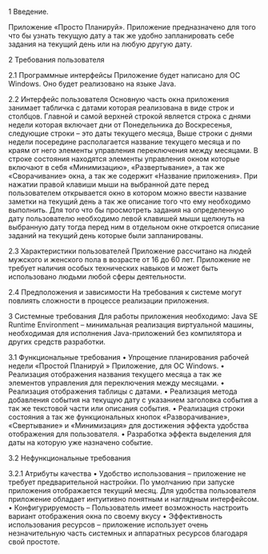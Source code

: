 1 Введение.

Приложение «Просто Планируй». Приложение предназначено для того что бы узнать текущую дату а так же удобно запланировать себе задания на текущий день или на любую другую дату.

2 Требования пользователя

2.1 Программные интерфейсы
Приложение будет написано  для  ОС Windows. Оно будет реализовано на языке Java.

2.2 Интерфейс пользователя
Основную часть окна приложения занимает табличка с датами которая реализована в виде строк и столбцов. Главной и самой верхней строкой является строка с днями недели которая включает дни от Понедельника до Воскресенья, следующие строки – это даты текущего месяца, Выше строки с днями недели посередине располагается название текущего месяца и по краям от него элементы управления переключения между месяцами.  В строке состояния находятся элементы управления окном которые включают в себя «Минимизацию», «Развертывание», а так же «Сворачивание» окна, а так же содержит «Название приложения». При нажатии правой клавиши мыши на выбранной дате перед пользователем открывается окно в котором можно ввести название заметки на текущий день а так же описание того что ему необходимо выполнить. Для того что бы просмотреть задания на определенную дату пользователю необходимо левой клавишей мыши щелкнуть на выбранную дату тогда перед ним в отдельном окне откроется описание заданий на текущий день которые были запланированы.

2.3 Характеристики пользователей
Приложение рассчитано на людей мужского и женского пола в возрасте от 16 до 60 лет. Приложение не требует наличия особых технических навыков и может быть использовано людьми любой сферы деятельности.

2.4 Предположения и зависимости
На требования к системе могут повлиять сложности в процессе реализации приложения.

3 Системные требования
Для работы приложения необходимо: Java SE Runtime Environment – минимальная реализация виртуальной машины, необходимая для исполнения Java-приложений без компилятора и других средств разработки.

3.1 Функциональные требования
•	Упрощение планирования рабочей недели  «Простой Планируй » Приложение, для  ОС Windows.
•	Реализация отображения названия текущего месяца а так же элементов управления для переключения между месяцами. 
•	Реализация отображения таблицы с датами.
•	Реализация метода добавления события на текущую дату с указанием заголовка события а так же текстовой части или описания события.
•	Реализация строки состояния а так же функциональных кнопок «Разворачивание», «Свертывание» и «Минимизация» для достижения эффекта удобства отображения для пользователя.
•	Разработка эффекта выделения для даты на которую уже назначено событие.

3.2 Нефункциональные требования

3.2.1 Атрибуты качества
•	Удобство использования – приложение не требует предварительной настройки. По умолчанию при запуске приложения отображается текущий месяц. Для удобства пользователя  приложение обладает интуитивно понятным и наглядным интерфейсом.
•	Конфигурируемость – Пользователь имеет возможность настроить вариант отображения окна по своему вкусу 
•	Эффективность использования ресурсов – приложение использует очень незначительную часть системных и аппаратных ресурсов благодаря свой простоте. 

